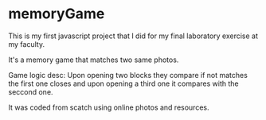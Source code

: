 # memoryGame

This is my first javascript project that I did for my final laboratory exercise at my faculty.

It's a memory game that matches two same photos.

Game logic desc:
Upon opening two blocks they compare if not matches the first one closes and upon opening a third one it compares with the seccond one.

It was coded from scatch using online photos and resources.
